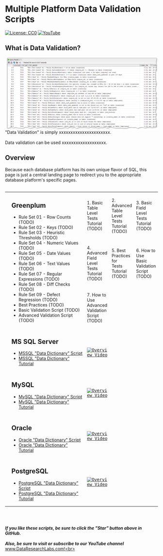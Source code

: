 # Multiple Platform Data Validation Scripts
[![License: CC0](https://img.shields.io/badge/License-CC0-red)](LICENSE "Creative Commons Zero License by DataResearchLabs (effectively = Public Domain")
[![YouTube](https://img.shields.io/badge/YouTube-DataResearchLabs-brightgreen)](http://www.DataResearchLabs.com)

## What is Data Validation?
<img align="right" src="https://github.com/DataResearchLabs/sql_scripts/blob/main/img/04_data_validation_scripts.png" width="500px">
"Data Validation" is simply xxxxxxxxxxxxxxxxxxxxxx.<br>
<br>
Data validation can be used xxxxxxxxxxxxxxxxxxx.


## Overview
Because each database platform has its own unique flavor of SQL, this page is just a central landing page to redirect you to the appropriate database platform's specific pages.<br>
<br>

<table>

<tr>
<td align="center" valign="top" rowspan=3>
  <br>
  <img align="enter" src="https://github.com/DataResearchLabs/sql_scripts/blob/main/img/db_icons/gp_icon.png" width="96px">
</td>
<td rowspan=3 width=350>

## Greenplum
* Rule Set 01 - Row Counts (TODO)<br>
* Rule Set 02 - Keys (TODO)<br>
* Rule Set 03 - Heuristic Thresholds (TODO)<br>
* Rule Set 04 - Numeric Values (TODO)<br>
* Rule Set 05 - Date Values (TODO)<br>
* Rule Set 06 - Text Values (TODO)<br>
* Rule Set 07 - Regular Expressions (TODO)<br>
* Rule Set 08 - Diff Checks (TODO)<br>
* Rule Set 09 - Defect Regression (TODO)<br>
* Best Practices (TODO)<br>
* Basic Validation Script (TODO)<br>
* Advanced Validation Script (TODO)<br>
</td>
 
<td>
  1. Basic<br>Table Level<br>Tests<br>Tutorial<br>(TODO)
</td>
<td>
  2. Advanced<br>Table Level<br>Tests<br>Tutorial<br>(TODO)
</td>
<td>
  3. Basic<br>Field Level Tests<br>Tutorial<br>(TODO)
</td></tr>
<tr><td>
  4. Advanced<br>Field Level<br>Tests<br>Tutorial<br>(TODO)
</td>
<td>
  5. Best Practices<br>for<br>Tests<br>Tutorial<br>(TODO)
</td>
<td>
  6. How to<br>Use<br>Basic<br>Validation<br>Script<br>(TODO)
</td></tr>
<tr><td>
  7. How to<br>Use<br>Advanced<br>Validation<br>Script<br>(TODO)
</td></tr>



<tr>
<td align="center" valign="top">
  <br>
  <img src="https://github.com/DataResearchLabs/sql_scripts/blob/main/img/db_icons/mssql_icon.png" width="96px">
</td>
<td>


## MS SQL Server
* [MSSQL "Data Dictionary" Script](https://raw.githubusercontent.com/DataResearchLabs/sql_scripts/main/mssql/data_dictionary/data_dict_dump.sql)<br>
* [MSSQL "Data Dictionary" Tutorial](http://www.youtube.com/watch?feature=player_embedded&v=Y6ZUdLBOufY)<br>
</td>
<td>
<kbd>
<a href="http://www.youtube.com/watch?feature=player_embedded&v=Y6ZUdLBOufY" target="_blank">
  <br>
  <img src="http://img.youtube.com/vi/Y6ZUdLBOufY/0.jpg" alt="Overview Video" width="200" />
</a>
</kbd>
</td>
</tr>



<tr>
<td align="center" valign="top">
  <br>
  <img src="https://github.com/DataResearchLabs/sql_scripts/blob/main/img/db_icons/mysql_icon.png" width="105px">
</td>
<td>


## MySQL
* [MySQL "Data Dictionary" Script](https://raw.githubusercontent.com/DataResearchLabs/sql_scripts/main/mysql/data_dictionary/data_dict_dump.sql)<br>
* [MySQL "Data Dictionary" Tutorial](http://www.youtube.com/watch?feature=player_embedded&v=bfpS2LTEVbY)<br>
</td>
<td>
<kbd>
<a href="http://www.youtube.com/watch?feature=player_embedded&v=bfpS2LTEVbY" target="_blank">
<img src="http://img.youtube.com/vi/bfpS2LTEVbY/0.jpg" alt="Overview Video" width="200" />
</a>
</kbd>
</td>
</tr>



<tr>
  <td align="center" valign="top">
  <br>
  <img src="https://github.com/DataResearchLabs/sql_scripts/blob/main/img/db_icons/oracle_iconX.png" width="102px">
</td>
<td>
    
    
## Oracle
* [Oracle "Data Dictionary" Script](https://raw.githubusercontent.com/DataResearchLabs/sql_scripts/main/oracle/data_dictionary/data_dict_dump.sql)<br>
* [Oracle "Data Dictionary" Tutorial](http://www.youtube.com/watch?feature=player_embedded&v=Ic5dafweq1E)<br>
</td>
<td>
<kbd>
<a href="http://www.youtube.com/watch?feature=player_embedded&v=Ic5dafweq1E" target="_blank">
<img src="http://img.youtube.com/vi/Ic5dafweq1E/0.jpg" alt="Overview Video" width="200" />
</a>
</kbd>
</td>
</tr>


<tr>
<td align="center" valign="top">
  <br>
  <img src="https://github.com/DataResearchLabs/sql_scripts/blob/main/img/db_icons/pgsql_icon.png" width="125px">
</td>
<td>
    
    
## PostgreSQL
* [PostgreSQL "Data Dictionary" Script](https://raw.githubusercontent.com/DataResearchLabs/sql_scripts/main/postgresql/data_dictionary/data_dict_dump.sql)<br>
* [PostgreSQL "Data Dictionary" Tutorial](http://www.youtube.com/watch?feature=player_embedded&v=ekLK46G_r28)<br>
</td>
<td>
<kbd>
<a href="http://www.youtube.com/watch?feature=player_embedded&v=ekLK46G_r28" target="_blank">
<img src="http://img.youtube.com/vi/ekLK46G_r28/0.jpg" alt="Overview Video" width="200" />
</a>
</kbd>
</td>
</tr>
</table>

<br>
<br>


***If you like these scripts, be sure to click the "Star" button above in GitHub.*** <br>
<br>
***Also, be sure to visit or subscribe to our YouTube channel*** www.DataResearchLabs.com!<br>
<br>
<br>
